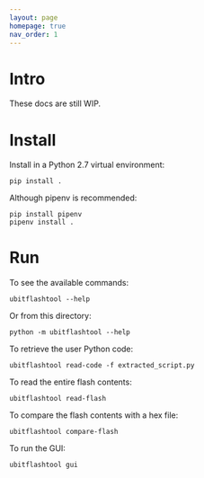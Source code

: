 ```yaml
---
layout: page
homepage: true
nav_order: 1
---
```


# Intro

These docs are still WIP.


# Install

Install in a Python 2.7 virtual environment:

```
pip install .
```

Although pipenv is recommended:

```
pip install pipenv
pipenv install .
```

# Run

To see the available commands:
```
ubitflashtool --help
```

Or from this directory:

```
python -m ubitflashtool --help
```

To retrieve the user Python code:
```
ubitflashtool read-code -f extracted_script.py
```

To read the entire flash contents:
```
ubitflashtool read-flash
```

To compare the flash contents with a hex file:
```
ubitflashtool compare-flash
```

To run the GUI:
```
ubitflashtool gui
```
